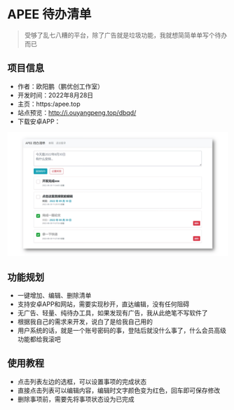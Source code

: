 # APEE 待办清单

> 受够了乱七八糟的平台，除了广告就是垃圾功能，我就想简简单单写个待办而已

## 项目信息

- 作者：欧阳鹏（鹏优创工作室）
- 开发时间：2022年8月28日
- 主页：https:/apee.top
- 站点预览：http://i.ouyangpeng.top/dbqd/
- 下载安卓APP：

![](img/截图_home.png)

## 功能规划

- 一键增加、编辑、删除清单
- 支持安卓APP和网站，需要实现秒开，直达编辑，没有任何阻碍
- 无广告、轻量、纯待办工具，如果发现有广告，我从此绝笔不写软件了
- 根据我自己的需求来开发，说白了是给我自己用的
- 用户系统的话，就是一个账号密码的事，登陆后就没什么事了，什么会员高级功能都给我滚吧

## 使用教程

- 点击列表左边的选框，可以设置事项的完成状态
- 直接点击列表可以编辑内容，编辑时文字颜色变为红色，回车即可保存修改
- 删除事项前，需要先将事项状态设为已完成